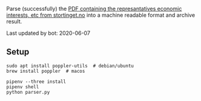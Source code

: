 Parse (successfully) the [PDF containing the represantatives economic interests, etc from stortinget.no](https://www.stortinget.no/no/Stortinget-og-demokratiet/Representantene/Okonomiske-interesser/) into a machine readable format and archive result.

Last updated by bot: 2020-06-07

## Setup
    sudo apt install poppler-utils  # debian/ubuntu
    brew install poppler  # macos

    pipenv --three install
    pipenv shell
    python parser.py
